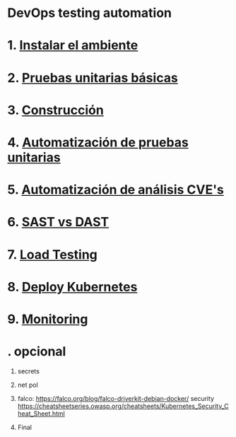 # DevOps testing automation <!-- omit in toc -->

# 1. [Instalar el ambiente](./01.%20Instalar%20Ambiente.md)
# 2. [Pruebas unitarias básicas](./02.%20Pruebas%20Unitarias.md)
# 3. [Construcción](./03.%20Construccion.md)
# 4. [Automatización de pruebas unitarias](./04.%20Automatizacion%20de%20Pruebas%20Unitarias.md)
# 5. [Automatización de análisis CVE's](./05.Automatización%20de%20análisis%20CVE.md)
# 6. [SAST vs DAST](./06.%20Deployment%20DAST.md)
# 7. [Load Testing](./07.%20Load%20Testing.md)
# 8. [Deploy Kubernetes](./08.%20Deploy.md)
# 9. [Monitoring](./09.%20Monitoring.md)

# . opcional

1. secrets
2. net pol
5. falco: https://falco.org/blog/falco-driverkit-debian-docker/
security
https://cheatsheetseries.owasp.org/cheatsheets/Kubernetes_Security_Cheat_Sheet.html

1. Final

